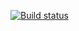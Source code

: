 <!-- # Бейджик статуса -->
[![Build status](https://ci.appveyor.com/api/projects/status/9y831r0ssd62ga3j?svg=true)](https://ci.appveyor.com/project/Logot1n/regex)
